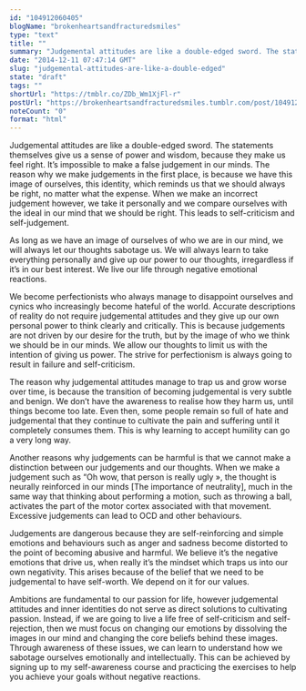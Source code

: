 ```yaml
---
id: "104912060405"
blogName: "brokenheartsandfracturedsmiles"
type: "text"
title: ""
summary: "Judgemental attitudes are like a double-edged sword. The statements themselves give us a sense of power and wisdom, because they..."
date: "2014-12-11 07:47:14 GMT"
slug: "judgemental-attitudes-are-like-a-double-edged"
state: "draft"
tags: ""
shortUrl: "https://tmblr.co/ZDb_Wm1XjFl-r"
postUrl: "https://brokenheartsandfracturedsmiles.tumblr.com/post/104912060405/judgemental-attitudes-are-like-a-double-edged"
noteCount: "0"
format: "html"
---
```


Judgemental attitudes are like a double-edged sword. The statements themselves give us a sense of power and wisdom, because they make us feel right. It’s impossible to make a false judgement in our minds. The reason why we make judgements in the first place, is because we have this image of ourselves, this identity, which reminds us that we should always be right, no matter what the expense. When we make an incorrect judgement however, we take it personally and we compare ourselves with the ideal in our mind that we should be right. This leads to self-criticism and self-judgement.

As long as we have an image of ourselves of who we are in our mind, we will always let our thoughts sabotage us. We will always learn to take everything personally and give up our power to our thoughts, irregardless if it’s in our best interest. We live our life through negative emotional reactions. 

We become perfectionists who always manage to disappoint ourselves and cynics who increasingly become hateful of the world. Accurate descriptions of reality do not require judgemental attitudes and they give up our own personal power to think clearly and critically. This is because judgements are not driven by our desire for the truth, but by the image of who we think we should be in our minds. We allow our thoughts to limit us with the intention of giving us power. The strive for perfectionism is always going to result in failure and self-criticism.

The reason why judgemental attitudes manage to trap us and grow worse over time, is because the transition of becoming judgemental is very subtle and benign. We don’t have the awareness to realise how they harm us, until things become too late. Even then, some people remain so full of hate and judgemental that they continue to cultivate the pain and suffering until it completely consumes them. This is why learning to accept humility can go a very long way. 

Another reasons why judgements can be harmful is that we cannot make a distinction between our judgements and our thoughts. When we make a judgement such as “Oh wow, that person is really ugly », the thought is neurally reinforced in our minds [The importance of neutrality], much in the same way that thinking about performing a motion, such as throwing a ball, activates the part of the motor cortex associated with that movement. Excessive judgements can lead to OCD and other behaviours. 

Judgements are dangerous because they are self-reinforcing and simple emotions and behaviours such as anger and sadness become distorted to the point of becoming abusive and harmful. We believe it’s the negative emotions that drive us, when really it’s the mindset which traps us into our own negativity. This arises because of the belief that we need to be judgemental to have self-worth. We depend on it for our values. 

Ambitions are fundamental to our passion for life, however judgemental attitudes and inner identities do not serve as direct solutions to cultivating passion. Instead, if we are going to live a life free of self-criticism and self-rejection, then we must focus on changing our emotions by dissolving the images in our mind and changing the core beliefs behind these images. Through awareness of these issues, we can learn to understand how we sabotage ourselves emotionally and intellectually. This can be achieved by signing up to my self-awareness course and practicing the exercises to help you achieve your goals without negative reactions.